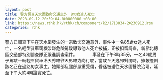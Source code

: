 ```yaml
---
layout: post
title: 警方調查天水圍致命交通意外　8旬女途人死亡
date: 2023-09-12 20:59:04.000000000 +08:00
link: https://news.rthk.hk/rthk/ch/component/k2/1718034-20230912.htm
categories: rthk
---
```


警方正調查下午在天水圍發生的一宗致命交通意外，事件中一名85歲女途人死亡，一名輕型貨車司機涉嫌危險駕駛導致他人死亡被捕，正被扣留調查，新界北總區交通部特別調查隊正跟進調查案件。
　　　
事發在下午3時35分，一名40歲男子駕駛一輛輕型貨車沿天秀路往天影路方向行駛，當駛至天逸邨對開時，據報撞倒該名正在過路的女事主，她頭部及腿部嚴重受傷，昏迷被送往天水圍醫院治理，延至下午大約4時證實死亡。
